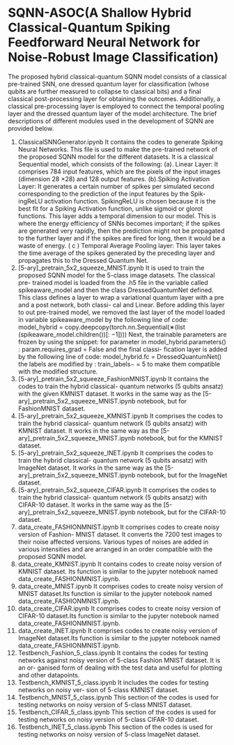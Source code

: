 # SQNN-ASOC(A Shallow Hybrid Classical-Quantum Spiking Feedforward Neural Network for Noise-Robust Image Classification)

The proposed hybrid classical-quantum
SQNN model consists of a classical pre-trained SNN, one
dressed quantum layer for classification (whose qubits are
further measured to collapse to classical bits) and a final
classical post-processing layer for obtaining the outcomes.
Additionally, a classical pre-processing layer is employed
to connect the temporal pooling layer and the dressed quantum
layer of the model architecture. The brief descriptions
of different modules used in the development of SQNN
are provided below.

1. ClassicalSNNGenerator.ipynb
It contains the codes to generate Spiking Neural
Networks. This file is used to make the pre-trained
network of the proposed SQNN model for the
different datasets. It is a classical Sequential
model, which consists of the following:
(a). Linear Layer: It comprises 784 input features,
which are the pixels of the input images (dimension
28 ×28) and 128 output features.
(b).Spiking Activation Layer: It generates a certain
number of spikes per simulated second corresponding
to the prediction of the input features by the Spik-
ingReLU activation function. SpikingReLU is chosen
because it is the best fit for a Spiking Activation
function, unlike sigmoid or glorot functions. This
layer adds a temporal dimension to our model. This 
is where the energy efficiency of SNNs becomes
important; if the spikes are generated very rapidly,
then the prediction might not be propagated to the
further layer and if the spikes are fired for long, then it
would be a waste of energy.
( c ) Temporal Average Pooling layer: This layer
takes the time average of the spikes generated by the
preceding layer and propagates this to the Dressed
Quantum Net.
2. [5-ary]_pretrain_5x2_squeeze_MNIST.ipynb
It is used to train the proposed SQNN model
for the 5-class image datasets. The classical pre-
trained model is loaded from the .h5 file in the
variable called spikeaware_model and then the
class DressedQuantumNet defined. This class
defines a layer to wrap a variational quantum
layer with a pre and a post network, both classi-
cal and Linear. Before adding this layer to out
pre-trained model, we removed the last layer of
the model loaded in variable spikeaware_model
by the following line of code: model_hybrid =
copy.deepcopy(torch.nn.Sequential(∗(list
(spikeaware_model.children())[: −1])))
Next, the trainable parameters are frozen
by using the snippet: for parameter in
model_hybrid.parameters() :
param.requires_grad = False and the final classi-
fication layer is added by the following line of code:
model_hybrid.fc = DressedQuantumNet() the
labels are modified by : train_labels− = 5 to make
them compatible with the modified structure.
3. [5-ary]_pretrain_5x2_squeeze_FashionMNIST.ipynb
It contains the codes to train the hybrid classical-
quantum networks (5 qubits ansatz) with the given
KMNIST dataset. It works in the same way as the
[5-ary]_pretrain_5x2_squeeze_MNIST.ipynb
notebook, but for FashionMNIST dataset.
4. [5-ary]_pretrain_5x2_squeeze_KMNIST.ipynb
It comprises the codes to train the hybrid classical-
quantum network (5 qubits ansatz) with KMNIST
dataset. It works in the same way as the
[5-ary]_pretrain_5x2_squeeze_MNIST.ipynb
notebook, but for the KMNIST dataset.
5. [5-ary]_pretrain_5x2_squeeze_INET.ipynb
It comprises the codes to train the hybrid classical-
quantum network (5 qubits ansatz) with ImageNet
dataset. It works in the same way as the
[5-ary]_pretrain_5x2_squeeze_MNIST.ipynb
notebook, but for the ImageNet dataset.
6. [5-ary]_pretrain_5x2_squeeze_CIFAR.ipynb
It comprises the codes to train the hybrid classical-
quantum network (5 qubits ansatz) with CIFAR-10
dataset. It works in the same way as the
[5-ary]_pretrain_5x2_squeeze_MNIST.ipynb
notebook, but for the CIFAR-10 dataset.
7. data_create_FASHIONMNIST.ipynb
It comprises codes to create noisy version of Fashion-
MNIST dataset. It converts the 7200 test images to
their noise affected versions. Various types of noises
are added in various intensities and are arranged in an
order compatible with the proposed SQNN model.
8. data_create_KMNIST.ipynb
It contains codes to create noisy version of KMNIST
dataset. Its function is similar to the jupyter notebook
named data_create_FASHIONMNIST.ipynb.
9. data_create_MNIST.ipynb
It comprises codes to create noisy version of MNIST
dataset.Its function is similar to the jupyter notebook
named data_create_FASHIONMNIST.ipynb.
10. data_create_CIFAR.ipynb
It comprises codes to create noisy version of CIFAR-10
dataset.Its function is similar to the jupyter notebook
named data_create_FASHIONMNIST.ipynb.
11. data_create_INET.ipynb
It comprises codes to create noisy version of ImageNet
dataset.Its function is similar to the jupyter notebook
named data_create_FASHIONMNIST.ipynb.
12. Testbench_Fashion_5_class.ipynb
It contains the codes for testing networks against noisy
version of 5-class Fashion MNIST dataset. It is an or-
ganised form of dealing with the test data and useful
for plotting and other datapoints.
13. Testbench_KMNIST_5_class.ipynb
It includes the codes for testing networks on noisy ver-
sion of 5-class KMNIST dataset.
14. Testbench_MNIST_5_class.ipynb
This section of the codes is used for testing networks
on noisy version of 5-class MNIST dataset.
15. Testbench_CIFAR_5_class.ipynb
This section of the codes is used for testing networks
on noisy version of 5-class CIFAR-10 dataset.
16. Testbench_INET_5_class.ipynb
This section of the codes is used for testing networks
on noisy version of 5-class ImageNet dataset.



